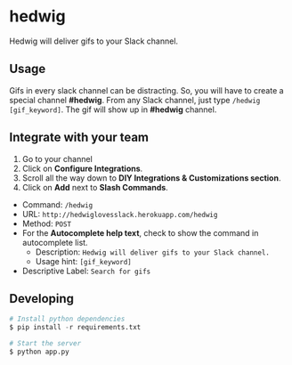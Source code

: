 # hedwig

Hedwig will deliver gifs to your Slack channel.


## Usage

Gifs in every slack channel can be distracting. So, you will have to create a special channel **#hedwig**. From any Slack channel, just type `/hedwig [gif_keyword]`. The gif will show up in **#hedwig** channel.

## Integrate with your team

1. Go to your channel
2. Click on **Configure Integrations**.
3. Scroll all the way down to **DIY Integrations & Customizations section**.
4. Click on **Add** next to **Slash Commands**.
  - Command: `/hedwig`
  - URL: `http://hedwiglovesslack.herokuapp.com/hedwig`
  - Method: `POST`
  - For the **Autocomplete help text**, check to show the command in autocomplete list.
    - Description: `Hedwig will deliver gifs to your Slack channel. `
    - Usage hint: `[gif_keyword]`
  - Descriptive Label: `Search for gifs`

## Developing

```python
# Install python dependencies
$ pip install -r requirements.txt

# Start the server
$ python app.py
```
